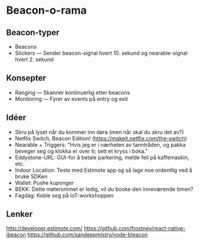 # Beacon-o-rama

## Beacon-typer

* Beacons
* Stickers — Sender beacon-signal hvert 10. sekund og nearable-signal hvert 2. sekund

## Konsepter

* Ranging — Skanner kontinuerlig etter beacons
* Monitoring — Fyrer av events på entry og exit

## Idéer

* Skru på lyset når du kommer inn døra (men når skal du skru det av?)
* Netflix Switch, Beacon Edition! (https://makeit.netflix.com/the-switch)
* Nearable + Triggers: "Hvis jeg er i nærheten av tanntråden, og pakka beveger seg og klokka er over ti; sett et kryss i boka."
* Eddystone-URL: GUI-for å betale parkering, melde feil på kaffemaskin, etc.
* Indoor Location: Teste med Estimote app og så lage noe ordentlig ved å bruke SDKen
* Wallet: Pushe kuponger
* BEKK: Dette møterommet er ledig, vil du booke den inneværende timen?
* Fagdag: Koble seg på IoT-workshoppen

## Lenker

http://developer.estimote.com/
https://github.com/frostney/react-native-ibeacon
https://github.com/sandeepmistry/node-bleacon